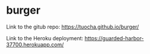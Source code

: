 # burger

Link to the gitub repo: 
https://tuocha.github.io/burger/

Link to the Heroku deployment: 
https://guarded-harbor-37700.herokuapp.com/